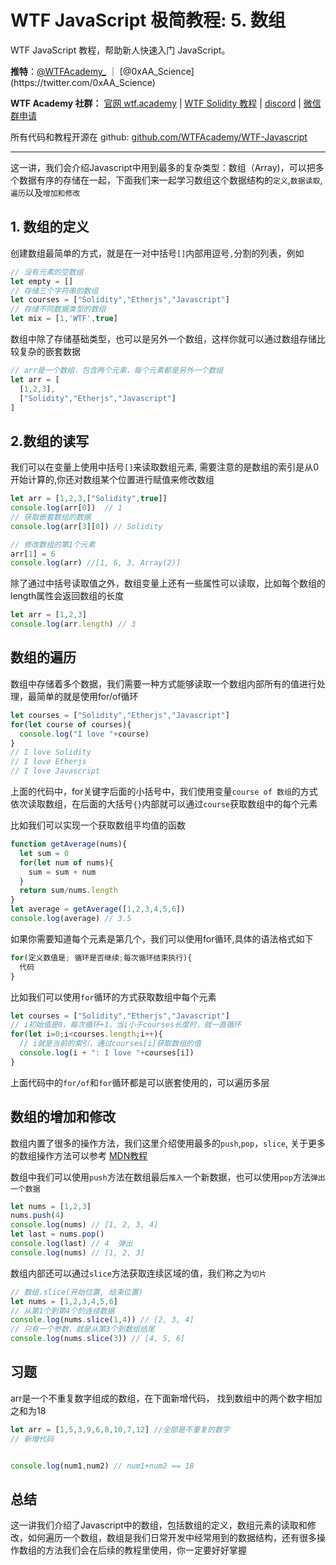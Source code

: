 # WTF JavaScript 极简教程: 5. 数组

WTF JavaScript 教程，帮助新人快速入门 JavaScript。

**推特**：[@WTFAcademy_](https://twitter.com/WTFAcademy_) ｜ [@0xAA_Science](https://twitter.com/0xAA_Science)

**WTF Academy 社群：** [官网 wtf.academy](https://wtf.academy/) | [WTF Solidity 教程](https://github.com/AmazingAng/WTFSolidity) | [discord](https://discord.wtf.academy/) | [微信群申请](https://docs.google.com/forms/d/e/1FAIpQLSe4KGT8Sh6sJ7hedQRuIYirOoZK_85miz3dw7vA1-YjodgJ-A/viewform?usp=sf_link)

所有代码和教程开源在 github: [github.com/WTFAcademy/WTF-Javascript](https://github.com/WTFAcademy/WTF-Javascript)

---
这一讲，我们会介绍Javascript中用到最多的复杂类型：数组（Array)，可以把多个数据有序的存储在一起，下面我们来一起学习数组这个数据结构的`定义`,`数据读取`,`遍历`以及`增加和修改`

## 1. 数组的定义
创建数组最简单的方式，就是在一对中括号`[]`内部用逗号`,`分割的列表，例如

```js
// 没有元素的空数组
let empty = [] 
// 存储三个字符串的数组
let courses = ["Solidity","Etherjs","Javascript"]
// 存储不同数据类型的数组
let mix = [1,'WTF',true]

```

数组中除了存储基础类型，也可以是另外一个数组，这样你就可以通过数组存储比较复杂的嵌套数据

```js
// arr是一个数组，包含两个元素，每个元素都是另外一个数组
let arr = [
  [1,2,3],
  ["Solidity","Etherjs","Javascript"]
]

```

## 2.数组的读写

我们可以在变量上使用中括号`[]`来读取数组元素, 需要注意的是数组的索引是从0开始计算的,你还对数组某个位置进行赋值来修改数组

```js
let arr = [1,2,3,["Solidity",true]]
console.log(arr[0])  // 1
// 获取嵌套数组的数据
console.log(arr[3][0]) // Solidity

// 修改数组的第1个元素
arr[1] = 6
console.log(arr) //[1, 6, 3, Array(2)]
```

除了通过中括号读取值之外，数组变量上还有一些属性可以读取，比如每个数组的length属性会返回数组的长度

```js
let arr = [1,2,3]
console.log(arr.length) // 3

```

## 数组的遍历

数组中存储着多个数据，我们需要一种方式能够读取一个数组内部所有的值进行处理，最简单的就是使用for/of循环

```js
let courses = ["Solidity","Etherjs","Javascript"]
for(let course of courses){
  console.log("I love "+course)
}
// I love Solidity
// I love Etherjs
// I love Javascript
```
上面的代码中，for关键字后面的小括号中，我们使用变量`course of 数组`的方式依次读取数组，在后面的大括号`{}`内部就可以通过`course`获取数组中的每个元素

比如我们可以实现一个获取数组平均值的函数
```js
function getAverage(nums){
  let sum = 0
  for(let num of nums){
    sum = sum + num
  }
  return sum/nums.length
}
let average = getAverage([1,2,3,4,5,6])
console.log(average) // 3.5

```

如果你需要知道每个元素是第几个，我们可以使用for循环,具体的语法格式如下
```js
for(定义数值是; 循环是否继续;每次循环结束执行){
  代码
}
```
比如我们可以使用`for`循环的方式获取数组中每个元素
```js
let courses = ["Solidity","Etherjs","Javascript"]
// i初始值是0，每次循环+1，当i小于courses长度时，就一直循环
for(let i=0;i<courses.length;i++){
  // i就是当前的索引，通过courses[i]获取数组的值
  console.log(i + ": I love "+courses[i])
}
```
上面代码中的`for/of`和`for`循环都是可以嵌套使用的，可以遍历多层
## 数组的增加和修改

数组内置了很多的操作方法，我们这里介绍使用最多的`push`,`pop`，`slice`, 关于更多的数组操作方法可以参考 [MDN教程](https://developer.mozilla.org/zh-CN/docs/Web/JavaScript/Reference/Global_Objects/Array#%E5%AE%9E%E4%BE%8B%E6%96%B9%E6%B3%95)

数组中我们可以使用`push`方法在数组最后`推入`一个新数据，也可以使用`pop`方法`弹出一个数据`

```js
let nums = [1,2,3]
nums.push(4)
console.log(nums) // [1, 2, 3, 4]
let last = nums.pop()
console.log(last) // 4  弹出
console.log(nums) // [1, 2, 3]

```

数组内部还可以通过`slice`方法获取连续区域的值，我们称之为`切片`

```js
// 数组.slice(开始位置, 结束位置)
let nums = [1,2,3,4,5,6]
// 从第1个到第4个的连续数据
console.log(nums.slice(1,4)) // [2, 3, 4]
// 只有一个参数，就是从第3个到数组结尾
console.log(nums.slice(3)) // [4, 5, 6]

```

## 习题
arr是一个不重复数字组成的数组，在下面新增代码，
找到数组中的两个数字相加之和为18

```js
let arr = [1,5,3,9,6,8,10,7,12] //全部是不重复的数字
// 新增代码


console.log(num1,num2) // num1+num2 == 18

```

## 总结

这一讲我们介绍了Javascript中的数组，包括数组的定义，数组元素的读取和修改，如何遍历一个数组，数组是我们日常开发中经常用到的数据结构，还有很多操作数组的方法我们会在后续的教程里使用，你一定要好好掌握